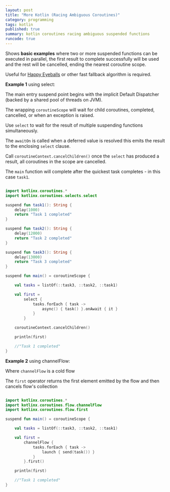 ```yaml
---
layout: post
title: "More Kotlin (Racing Ambiguous Coroutines)"
category: programming
tags: kotlin
published: true
summary: kotlin coroutines racing ambiguous suspended functions
runcode: true
---
```


Shows **basic examples** where two or more suspended functions can be executed in parallel, the first result to 
complete successfully will be used and the rest will be cancelled, ending the nearest coroutine scope.

Useful for [Happy Eyeballs](https://www.rfc-editor.org/rfc/rfc8305) or other fast fallback algorithm is required. 

**Example 1** using select:

The main entry suspend point begins with the implicit Default Dispatcher (backed by a shared pool of threads on JVM).

The wrapping `coroutineScope` will wait for child coroutines, completed, cancelled, or when an exception is raised.

Use `select` to wait for the result of multiple suspending functions simultaneously.

The `awaitOn` is called when a deferred value is resolved this emits the result to the enclosing `select` clause.

Call `coroutineContext.cancelChildren()` once the `select` has produced a result, all coroutines in the scope are cancelled.  

The `main` function will complete after the quickest task completes - in this case `task1`.

``` kotlin

import kotlinx.coroutines.*
import kotlinx.coroutines.selects.select

suspend fun task1(): String {
    delay(1000)
    return "Task 1 completed"
}

suspend fun task2(): String {
    delay(12000)
    return "Task 2 completed"
}

suspend fun task3(): String {
    delay(13000)
    return "Task 3 completed"
}

suspend fun main() = coroutineScope {

    val tasks = listOf(::task3, ::task2, ::task1)

    val first =
        select {
            tasks.forEach { task ->
                async() { task() }.onAwait { it }
            }
        }

    coroutineContext.cancelChildren()

    println(first)

    //"Task 1 completed"
}

```

**Example 2** using channelFlow:

Where `channelFlow` is a cold flow

The `first` operator returns the first element emitted by the flow and then cancels flow's collection

``` kotlin

import kotlinx.coroutines.*
import kotlinx.coroutines.flow.channelFlow
import kotlinx.coroutines.flow.first

suspend fun main() = coroutineScope {

    val tasks = listOf(::task3, ::task2, ::task1)

    val first =
        channelFlow {
            tasks.forEach { task ->
                launch { send(task()) }
            }
        }.first()

    println(first)

    //"Task 1 completed"
}

```
